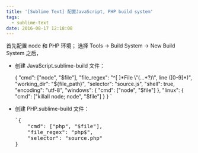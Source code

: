 ```yaml
---
title: '[Sublime Text] 配置JavaScript, PHP build system'
tags:
  - sublime-text
date: 2016-08-17 12:18:08
---
```


首先配置 node 和 PHP 环境；
选择 Tools -&gt; Build System -&gt; New Build System 之后，

*   创建 JavaScript.sublime-build 文件：

    {
        "cmd": ["node", "$file"],
        "file_regex": "^[ ]*File \"(...*?)\", line ([0-9]*)",
        "working_dir": "${file_path}",
        "selector": "source.js",
        "shell": true,
        "encoding": "utf-8",
        "windows": {
            "cmd": ["node", "$file"]
        },
        "linux": {
            "cmd": ["killall node; node", "$file"]
        }
    }
    `</pre>

*   创建 PHP.sublime-build 文件：
    <pre>`{
        "cmd": ["php", "$file"],
        "file_regex": "php$",
        "selector": "source.php"
    }